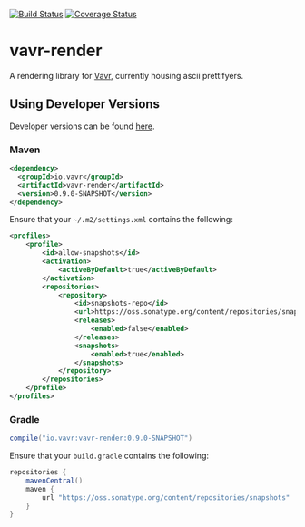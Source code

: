 [![Build Status](https://travis-ci.org/javaslang/javaslang-render.svg?branch=master)](https://travis-ci.org/javaslang/javaslang-render)
[![Coverage Status](https://codecov.io/github/javaslang/javaslang-render/coverage.svg?branch=master)](https://codecov.io/github/javaslang/javaslang-render?branch=master)

# vavr-render

A rendering library for [Vavr](http://vavr.io/), currently housing ascii prettifyers.

## Using Developer Versions

Developer versions can be found [here](https://oss.sonatype.org/content/repositories/snapshots/io/vavr/vavr-render).

### Maven

```xml
<dependency>
  <groupId>io.vavr</groupId>
  <artifactId>vavr-render</artifactId>
  <version>0.9.0-SNAPSHOT</version>
</dependency>
```

Ensure that your `~/.m2/settings.xml` contains the following:

```xml
<profiles>
    <profile>
        <id>allow-snapshots</id>
        <activation>
            <activeByDefault>true</activeByDefault>
        </activation>
        <repositories>
            <repository>
                <id>snapshots-repo</id>
                <url>https://oss.sonatype.org/content/repositories/snapshots</url>
                <releases>
                    <enabled>false</enabled>
                </releases>
                <snapshots>
                    <enabled>true</enabled>
                </snapshots>
            </repository>
        </repositories>
    </profile>
</profiles>
```

### Gradle

```groovy
compile("io.vavr:vavr-render:0.9.0-SNAPSHOT")
```

Ensure that your `build.gradle` contains the following:

```groovy
repositories {
    mavenCentral()
    maven {
        url "https://oss.sonatype.org/content/repositories/snapshots"
    }
}
```
